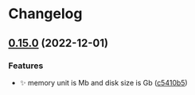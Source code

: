 # Changelog

## [0.15.0](https://github.com/fog/fog-proxmox/compare/v0.14.0...v0.15.0) (2022-12-01)


### Features

* :sparkles: memory unit is Mb and disk size is Gb ([c5410b5](https://github.com/fog/fog-proxmox/commit/c5410b5c79ed59a89bb4f0f2188613cbcc6a8f11))
